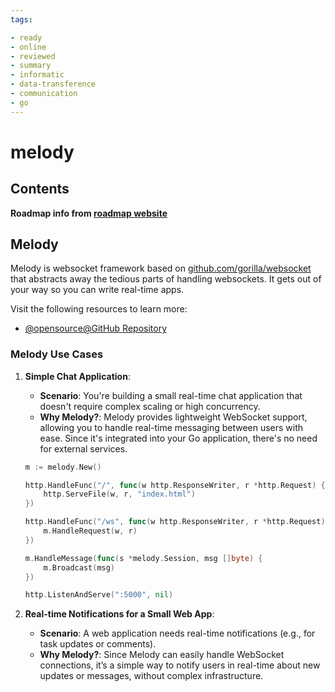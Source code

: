 ```yaml
---
tags:

- ready
- online
- reviewed
- summary
- informatic
- data-transference
- communication
- go
---
```


# melody

## Contents

__Roadmap info from [roadmap website](https://roadmap.sh/golang/go-realtime-communication/melody)__

## Melody

Melody is websocket framework based on [github.com/gorilla/websocket](https://github.com/gorilla/websocket) that abstracts away the tedious parts of handling websockets. It gets out of your way so you can write real-time apps.

Visit the following resources to learn more:

- [@opensource@GitHub Repository](https://github.com/olahol/melody)

### __Melody__ Use Cases

1. __Simple Chat Application__:
   - __Scenario__: You're building a small real-time chat application that doesn't require complex scaling or high concurrency.
   - __Why Melody?__: Melody provides lightweight WebSocket support, allowing you to handle real-time messaging between users with ease. Since it's integrated into your Go application, there's no need for external services.

   ```go
   m := melody.New()

   http.HandleFunc("/", func(w http.ResponseWriter, r *http.Request) {
       http.ServeFile(w, r, "index.html")
   })

   http.HandleFunc("/ws", func(w http.ResponseWriter, r *http.Request) {
       m.HandleRequest(w, r)
   })

   m.HandleMessage(func(s *melody.Session, msg []byte) {
       m.Broadcast(msg)
   })

   http.ListenAndServe(":5000", nil)
   ```

2. __Real-time Notifications for a Small Web App__:
   - __Scenario__: A web application needs real-time notifications (e.g., for task updates or comments).
   - __Why Melody?__: Since Melody can easily handle WebSocket connections, it’s a simple way to notify users in real-time about new updates or messages, without complex infrastructure.
